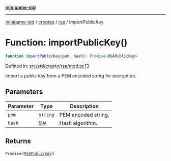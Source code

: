 [**minigame-std**](../../../../../README.md)

***

[minigame-std](../../../../../README.md) / [cryptos](../../../README.md) / [rsa](../README.md) / importPublicKey

# Function: importPublicKey()

```ts
function importPublicKey(pem, hash): Promise<RSAPublicKey>
```

Defined in: [src/std/crypto/rsa/mod.ts:13](https://github.com/JiangJie/minigame-std/blob/8c5db4b9c3dabb4d0435a493922f29b60a730f0d/src/std/crypto/rsa/mod.ts#L13)

Import a public key from a PEM encoded string for encryption.

## Parameters

| Parameter | Type | Description |
| ------ | ------ | ------ |
| `pem` | `string` | PEM encoded string. |
| `hash` | [`SHA`](../../../type-aliases/SHA.md) | Hash algorithm. |

## Returns

`Promise`\<[`RSAPublicKey`](../../../interfaces/RSAPublicKey.md)\>
